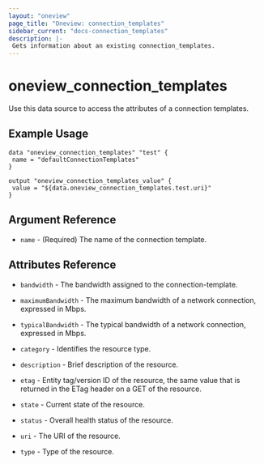 ```yaml
---
layout: "oneview"
page_title: "Oneview: connection_templates"
sidebar_current: "docs-connection_templates"
description: |-
 Gets information about an existing connection_templates.
---
```


# oneview\_connection\_templates

Use this data source to access the attributes of a connection templates.

## Example Usage

```hcl
data "oneview_connection_templates" "test" {
 name = "defaultConnectionTemplates"
}

output "oneview_connection_templates_value" {
 value = "${data.oneview_connection_templates.test.uri}"
}
```

## Argument Reference

* `name` - (Required) The name of the connection template.

## Attributes Reference

* `bandwidth` - The bandwidth assigned to the connection-template.

* `maximumBandwidth` - The maximum bandwidth of a network connection, expressed in Mbps.

* `typicalBandwidth` - The typical bandwidth of a network connection, expressed in Mbps.

* `category` - Identifies the resource type.

* `description` - Brief description of the resource.

* `etag` - Entity tag/version ID of the resource, the same value that is returned in the ETag header on a GET of the resource.

* `state` -  Current state of the resource.

* `status` - Overall health status of the resource.

* `uri` - The URI of the resource.

* `type` - Type of the resource.
